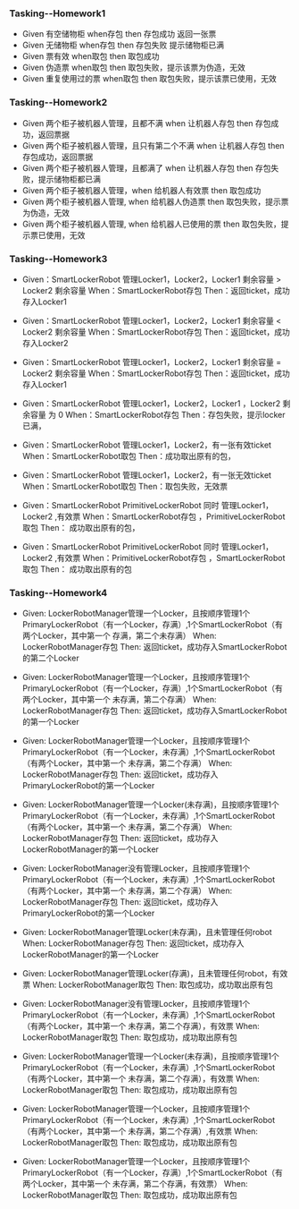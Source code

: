 ### Tasking--Homework1

- Given 有空储物柜 when存包 then 存包成功 返回一张票
- Given 无储物柜 when存包 then 存包失败 提示储物柜已满
- Given 票有效 when取包 then 取包成功
- Given 伪造票 when取包 then 取包失败，提示该票为伪造，无效
- Given 重复使用过的票 when取包 then 取包失败，提示该票已使用，无效

### Tasking--Homework2

- Given 两个柜子被机器人管理，且都不满 when 让机器人存包 then 存包成功，返回票据
- Given 两个柜子被机器人管理，且只有第二个不满 when 让机器人存包 then 存包成功，返回票据
- Given 两个柜子被机器人管理，且都满了 when 让机器人存包 then 存包失败，提示储物柜都已满
- Given 两个柜子被机器人管理，when 给机器人有效票 then 取包成功
- Given 两个柜子被机器人管理, when 给机器人伪造票 then 取包失败，提示票为伪造，无效
- Given 两个柜子被机器人管理, when 给机器人已使用的票 then 取包失败，提示票已使用，无效

### Tasking--Homework3

- Given：SmartLockerRobot 管理Locker1，Locker2，Locker1 剩余容量  > Locker2 剩余容量
  When：SmartLockerRobot存包
  Then：返回ticket，成功存入Locker1

- Given：SmartLockerRobot 管理Locker1，Locker2，Locker1 剩余容量  < Locker2 剩余容量
  When：SmartLockerRobot存包
  Then：返回ticket，成功存入Locker2

- Given：SmartLockerRobot 管理Locker1，Locker2，Locker1 剩余容量  = Locker2 剩余容量
  When：SmartLockerRobot存包
  Then：返回ticket，成功存入Locker1

- Given：SmartLockerRobot 管理Locker1，Locker2，Locker1 ，Locker2 剩余容量 为 0
  When：SmartLockerRobot存包
  Then：存包失败，提示locker已满，

- Given：SmartLockerRobot 管理Locker1，Locker2，有一张有效ticket
  When：SmartLockerRobot取包
  Then：成功取出原有的包，

- Given：SmartLockerRobot 管理Locker1，Locker2，有一张无效ticket
  When：SmartLockerRobot取包
  Then：取包失败，无效票

- Given：SmartLockerRobot  PrimitiveLockerRobot 同时 管理Locker1，Locker2 ,有效票
  When：SmartLockerRobot存包 ，PrimitiveLockerRobot 取包
  Then： 成功取出原有的包，

- Given：SmartLockerRobot  PrimitiveLockerRobot 同时 管理Locker1，Locker2 ,有效票
  When：PrimitiveLockerRobot存包 ，SmartLockerRobot 取包
  Then： 成功取出原有的包

### Tasking--Homework4

- Given: LockerRobotManager管理一个Locker，且按顺序管理1个PrimaryLockerRobot（有一个Locker，存满）,1个SmartLockerRobot（有两个Locker，其中第一个
存满，第二个未存满）
  When: LockerRobotManager存包
  Then: 返回ticket，成功存入SmartLockerRobot的第二个Locker

- Given: LockerRobotManager管理一个Locker，且按顺序管理1个PrimaryLockerRobot（有一个Locker，存满）,1个SmartLockerRobot（有两个Locker，其中第一个
未存满，第二个存满）
  When: LockerRobotManager存包
  Then: 返回ticket，成功存入SmartLockerRobot的第一个Locker  
  
- Given: LockerRobotManager管理一个Locker，且按顺序管理1个PrimaryLockerRobot（有一个Locker，未存满）,1个SmartLockerRobot（有两个Locker，其中第一个
未存满，第二个存满）
  When: LockerRobotManager存包
  Then: 返回ticket，成功存入PrimaryLockerRobot的第一个Locker  

- Given: LockerRobotManager管理一个Locker(未存满)，且按顺序管理1个PrimaryLockerRobot（有一个Locker，未存满）,1个SmartLockerRobot（有两个Locker，其中第一个
未存满，第二个存满）
  When: LockerRobotManager存包
  Then: 返回ticket，成功存入LockerRobotManager的第一个Locker 
  
- Given: LockerRobotManager没有管理Locker，且按顺序管理1个PrimaryLockerRobot（有一个Locker，未存满）,1个SmartLockerRobot（有两个Locker，其中第一个
未存满，第二个存满）
  When: LockerRobotManager存包
  Then: 返回ticket，成功存入PrimaryLockerRobot的第一个Locker   
  
- Given: LockerRobotManager管理Locker(未存满)，且未管理任何robot
  When: LockerRobotManager存包
  Then: 返回ticket，成功存入LockerRobotManager的第一个Locker 
  
- Given: LockerRobotManager管理Locker(存满)，且未管理任何robot，有效票
  When: LockerRobotManager取包
  Then: 取包成功，成功取出原有包
  
- Given: LockerRobotManager没有管理Locker，且按顺序管理1个PrimaryLockerRobot（有一个Locker，未存满）,1个SmartLockerRobot（有两个Locker，其中第一个
未存满，第二个存满），有效票
  When: LockerRobotManager取包
  Then: 取包成功，成功取出原有包
  
- Given: LockerRobotManager管理一个Locker(未存满)，且按顺序管理1个PrimaryLockerRobot（有一个Locker，未存满）,1个SmartLockerRobot（有两个Locker，其中第一个
未存满，第二个存满），有效票
  When: LockerRobotManager取包
  Then: 取包成功，成功取出原有包
  
- Given: LockerRobotManager管理一个Locker，且按顺序管理1个PrimaryLockerRobot（有一个Locker，未存满）,1个SmartLockerRobot（有两个Locker，其中第一个
未存满，第二个存满）,有效票
  When: LockerRobotManager取包
  Then: 取包成功，成功取出原有包
  
- Given: LockerRobotManager管理一个Locker，且按顺序管理1个PrimaryLockerRobot（有一个Locker，存满）,1个SmartLockerRobot（有两个Locker，其中第一个
未存满，第二个存满，有效票）
  When: LockerRobotManager取包
  Then: 取包成功，成功取出原有包 